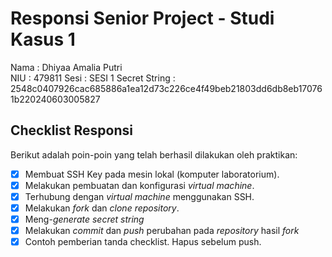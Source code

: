 # Responsi Senior Project - Studi Kasus 1

Nama : Dhiyaa Amalia Putri  
NIU : 479811 
Sesi : SESI 1 
Secret String : 2548c0407926cac685886a1ea12d73c226ce4f49beb21803dd6db8eb170761b220240603005827

## Checklist Responsi

Berikut adalah poin-poin yang telah berhasil dilakukan oleh praktikan:

- [x] Membuat SSH Key pada mesin lokal (komputer laboratorium).
- [x] Melakukan pembuatan dan konfigurasi _virtual machine_.
- [x] Terhubung dengan _virtual machine_ menggunakan SSH.
- [x] Melakukan _fork_ dan _clone_ _repository_.
- [x] Meng-_generate_ _secret string_
- [x] Melakukan _commit_ dan _push_ perubahan pada _repository_ hasil _fork_
- [x] Contoh pemberian tanda checklist. Hapus sebelum push.
